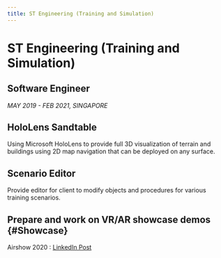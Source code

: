 ```yaml
---
title: ST Engineering (Training and Simulation)
---
```


# ST Engineering (Training and Simulation) 

## Software Engineer

<i>MAY 2019 - FEB 2021, SINGAPORE</i>

## HoloLens Sandtable

Using Microsoft HoloLens to provide full 3D visualization of terrain and buildings using 2D map navigation that can be deployed on any surface.

## Scenario Editor

Provide editor for client to modify objects and procedures for various training scenarios.

## Prepare and work on VR/AR showcase demos {#Showcase}

Airshow 2020 : [LinkedIn Post](https://www.linkedin.com/posts/st-engineering_engineer-training-ar-activity-6633961438639730688-ILDZ)